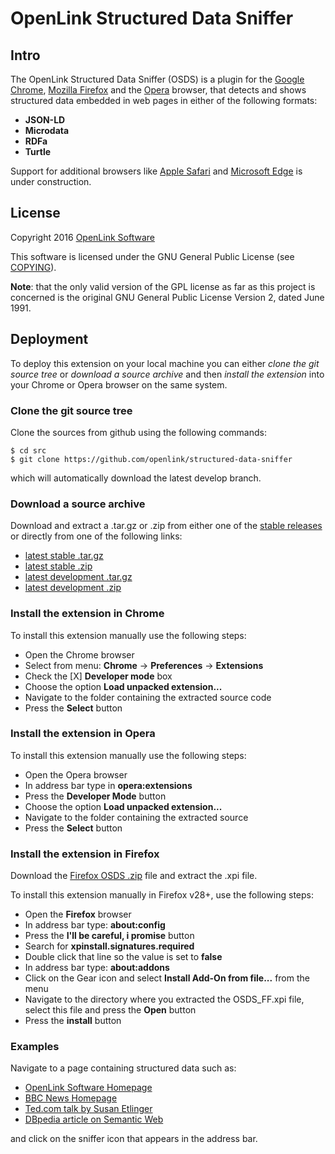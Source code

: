 # OpenLink Structured Data Sniffer

## Intro
The OpenLink Structured Data Sniffer (OSDS) is a plugin for the
[Google Chrome](http://www.google.com/chrome/browser/),
[Mozilla Firefox](http://www.mozilla.org/firefox/) and the
[Opera](http://www.opera.com/)
browser, that detects and shows structured data embedded in web pages in either of the following
formats:

- **JSON-LD**
- **Microdata**
- **RDFa**
- **Turtle**

Support for additional browsers like
[Apple Safari](http://www.apple.com/safari/) and
[Microsoft Edge](https://www.microsoft.com/microsoft-edge)
is under construction.

## License
Copyright 2016 [OpenLink Software](mailto:opensource@openlinksw.com)

This software is licensed under the GNU General Public License (see
[COPYING](http://github.com/openlink/structured-data-sniffer/blob/develop/COPYING)).

**Note**: that the only valid version of the GPL license as far as this project is concerned is the
original GNU General Public License Version 2, dated June 1991.


## Deployment
To deploy this extension on your local machine you can either *clone the git source tree* or
*download a source archive* and then *install the extension* into your Chrome or Opera browser on
the same system.

### Clone the git source tree
Clone the sources from github using the following commands:
```shell
$ cd src
$ git clone https://github.com/openlink/structured-data-sniffer
```
which will automatically download the latest develop branch.

### Download a source archive
Download and extract a .tar.gz or .zip from either one of the
[stable releases](https://github.com/openlink/structured-data-sniffer/releases/latest)
or directly from one of the following links:

- [latest stable .tar.gz](https://github.com/openlink/structured-data-sniffer/archive/master.tar.gz)
- [latest stable .zip](https://github.com/openlink/structured-data-sniffer/archive/master.zip)
- [latest development .tar.gz](https://github.com/openlink/structured-data-sniffer/archive/develop.tar.gz)
- [latest development .zip](https://github.com/openlink/structured-data-sniffer/archive/develop.zip)


### Install the extension in Chrome
To install this extension manually use the following steps:

- Open the Chrome browser
- Select from menu: **Chrome** -> **Preferences** -> **Extensions**
- Check the [X] **Developer mode** box
- Choose the option **Load unpacked extension...**
- Navigate to the folder containing the extracted source code
- Press the **Select** button


### Install the extension in Opera
To install this extension manually use the following steps:

- Open the Opera browser
- In address bar type in **opera:extensions**
- Press the **Developer Mode** button
- Choose the option **Load unpacked extension...**
- Navigate to the folder containing the extracted source
- Press the **Select** button

### Install the extension in Firefox
Download the [Firefox OSDS .zip](https://github.com/openlink/structured-data-sniffer/releases/download/v2.14/OSDS_FF.zip)
file and extract the .xpi file.

To install this extension manually in Firefox v28+, use the following steps:
- Open the **Firefox** browser
- In address bar type: **about:config**
- Press the **I'll be careful, i promise** button
- Search for **xpinstall.signatures.required**
- Double click that line so the value is set to **false**
- In address bar type: **about:addons**
- Click on the Gear icon and select **Install Add-On from file...** from the menu
- Navigate to the directory where you extracted the OSDS_FF.xpi file, select this file and press the
  **Open** button
- Press the **install** button


### Examples
Navigate to a page containing structured data such as:

  - [OpenLink Software Homepage](http://www.openlinksw.com/)
  - [BBC News Homepage](http://www.bbc.com/news)
  - [Ted.com talk by Susan Etlinger](https://www.ted.com/talks/susan_etlinger_what_do_we_do_with_all_this_big_data)
  - [DBpedia article on Semantic Web](http://dbpedia.org/page/Semantic_Web)

and click on the sniffer icon that appears in the address bar.
